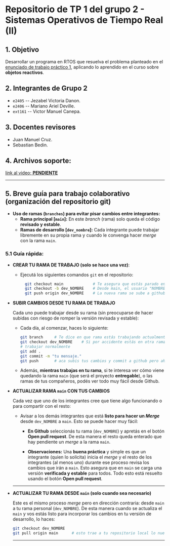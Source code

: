 # Repositorio de TP 1 del grupo 2 - Sistemas Operativos de Tiempo Real (II)

## 1. Objetivo
Desarrollar un programa en RTOS que resuelva el problema planteado en el [enunciado de trabajo práctico 1](https://docs.google.com/document/d/1i_nvWkR8Uy2a3vuZ9dQ0bey6un-p7EYcWo7U27207WE/edit?tab=t.0#heading=h.8jl34vsv9f2z), aplicando lo aprendido en el curso sobre **objetos reactivos**.

## 2. Integrantes de Grupo 2

- `e2405` -- Jezabel Victoria Danon.
- `e2406` -- Mariano Ariel Deville.
- `ext161` -- Victor Manuel Canepa.

## 3. Docentes revisores

- Juan Manuel Cruz.
- Sebastian Bedin.

## 4. Archivos soporte:
[link al video; **PENDIENTE** ](https://ACA_VA_EL_LINK_AL_DRIVE_DONDE_SE_GUARDA_EL_VIDEO.)

---

## 5. Breve guía para trabajo colaborativo (organización del repositorio git)

- **Uso de ramas (`branches`) para evitar pisar cambios entre integrantes:**
	- **Rama principal [`main`]:** En este _branch_ (rama) solo queda el código **revisado y estable**.
	- **Ramas de desarrollo [`dev_nombre`]:** Cada integrante puede trabajar libremente en su propia rama y cuando le convenga hacer _merge_ con la rama `main`.

### 5.1 Guía rápida:

- **CREAR TU RAMA DE TRABAJO (solo se hace una vez)**:

  - Ejecutá los siguientes comandos `git` en el repositorio:
    ```bash
      git checkout main	            # Te asegura que estás parado en el branch principal (main).
      git checkout -b dev_NOMBRE    # Desde main, el usuario "NOMBRE" crea una rama para desarrollo (dev).
      git push origin dev_NOMBRE    # La nueva rama se sube a github (desde el remoto se puede ver tanto main como dev_NOMBRE).
    ```
  
- **SUBIR CAMBIOS DESDE TU RAMA DE TRABAJO**

  Cada uno puede trabajar desde su rama (sin preocuparse de hacer subidas con riesgo de romper la versión revisada y estable):

    - Cada día, al comenzar, haces lo siguiente:
      ```bash
      git branch	 # Te dice en que rama estás trabajando actualmente (siempre debería ser la tuya evitando cambios en main).
      git checkout dev_NOMBRE	 # Si por accidente estás en otra rama, esto te asegura que ahora estás parado en tu branch de desarrollo (dev_NOMBRE).
      # trabajar normalmente
      git add .
      git commit -m "tu mensaje."
      git push       # aca subis tus cambios y commit a github pero ahora con el alivio de que no estas modificando la rama main.
      ```
    - Además, **mientras trabajas en tu rama**, si te interesa ver cómo viene quedando la rama `main` (que será el proyecto **entregable**), o las ramas de tus compañeros, podés ver todo muy fácil desde Github.

- **ACTUALIZAR RAMA `main` CON TUS CAMBIOS**

  Cada vez que uno de los integrantes cree que tiene algo funcionando o para compartir con el resto:

	- Avisar a los demás integrantes que está **listo para hacer un _Merge_** desde `dev_NOMBRE` a `main`. Esto se puede hacer muy fácil:
		
		- **En Github** seleccionás tu rama (`dev_NOMBRE`) y apretás en el botón **Open pull request**. De esta manera el resto queda enterado que hay pendiente un _merge_ a la rama `main`. 

		- **Observaciones:** Una **buena práctica** y simple es que un integrante (quien lo solicita) inicia el _merge_ y el resto de los integrantes (al menos uno) durante ese proceso revisa los cambios que irán a `main`. Esto asegura que en `main` se carga una versión **verificada y estable** para todos. Todo esto está resuelto usando el botón **Open pull request**.

	---

- **ACTUALIZAR TU RAMA DESDE `main` (solo cuando sea necesario)**

  Este es el mismo proceso _merge_ pero en dirección contraria: desde `main` a tu rama personal (`dev_NOMBRE`). De esta manera cuando se actualiza el `main` y vos estás listo para incorporar los cambios en tu versión de desarrollo, lo haces:
    ```bash
    git checkout dev_NOMBRE
    git pull origin main      # esto trae a tu repositorio local lo nuevo de main.
    ```
	---
